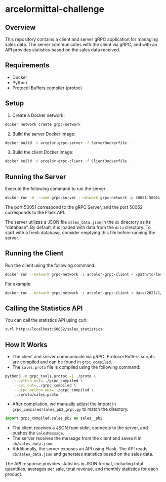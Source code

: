 # arcelormittal-challenge

## Overview

This repository contains a client and server gRPC application for managing sales data. The server communicates with the client via gRPC, and with an API provides statistics based on the sales data received.

## Requirements

- Docker
- Python
- Protocol Buffers compiler (protoc)

## Setup

1. Create a Docker network:

```bash
docker network create grpc-network
```

2. Build the server Docker image:

```bash
docker build -t arcelor-grpc-server -f ServerDockerfile .
```

3. Build the client Docker image:

```bash
docker build -t arcelor-grpc-client -f ClientDockerfile .
```

## Running the Server

Execute the following command to run the server:

```bash
docker run -d --name grpc-server --network grpc-network -p 50051:50051 -p 50052:50052 -v db:/app/db arcelor-grpc-server
```

The port 50051 correspond to the gRPC Server, and the port 50052 corresponds to the Flask API.

The server utilizes a JSON file `sales_data.json` in the `db` directory as its "database". By default, it is loaded with data from the `data` directory. To start with a fresh database, consider emptying this file before running the server.

## Running the Client

Run the client using the following command:

```bash
docker run --network grpc-network -i arcelor-grpc-client < /path/to/local/json/file.json
```

For example:

```bash
docker run --network grpc-network -i arcelor-grpc-client < data/2023/1/10/00261.json
```

## Calling the Statistics API

You can call the statistics API using curl:

```bash
curl http://localhost:50052/sales_statistics
```

## How It Works

- The client and server communicate via gRPC. Protocol Buffers scripts are compiled and can be found in `grpc_compiled`.
- The `sales.proto` file is compiled using the following command:

```bash
python3 -m grpc_tools.protoc -I../proto \
    --python_out=../grpc_compiled \
    --pyi_out=../grpc_compiled \
    --grpc_python_out=../grpc_compiled \
    ../proto/sales.proto
```

- After compilation, we manually adjust the import in `grpc_compiled/sales_pb2_grpc.py` to match the directory.
```python
import grpc_compiled.sales_pb2 as sales__pb2
```
- The client receives a JSON from stdin, connects to the server, and pushes the `SalesMessage`.
- The server receives the message from the client and saves it in `db/sales_data.json`.
- Additionally, the server exposes an API using Flask. The API reads `db/sales_data.json` and generates statistics based on the sales data.

The API response provides statistics in JSON format, including total quantities, averages per sale, total revenue, and monthly statistics for each product.
